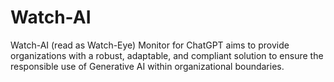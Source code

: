 # Watch-AI
Watch-AI (read as Watch-Eye) Monitor for ChatGPT aims to provide organizations with a robust, adaptable, and compliant solution to ensure the responsible use of Generative AI within organizational boundaries.
